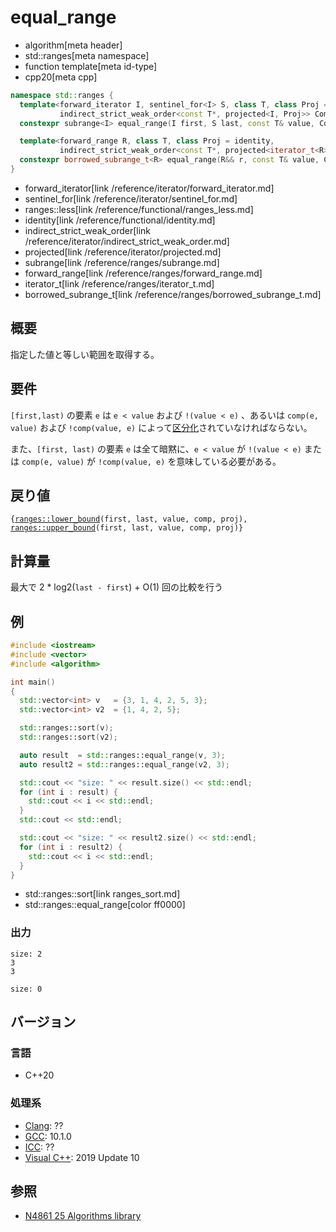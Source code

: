 # equal_range
* algorithm[meta header]
* std::ranges[meta namespace]
* function template[meta id-type]
* cpp20[meta cpp]

```cpp
namespace std::ranges {
  template<forward_iterator I, sentinel_for<I> S, class T, class Proj = identity,
           indirect_strict_weak_order<const T*, projected<I, Proj>> Comp = ranges::less>
  constexpr subrange<I> equal_range(I first, S last, const T& value, Comp comp = {}, Proj proj = {});

  template<forward_range R, class T, class Proj = identity,
           indirect_strict_weak_order<const T*, projected<iterator_t<R>, Proj>> Comp = ranges::less>
  constexpr borrowed_subrange_t<R> equal_range(R&& r, const T& value, Comp comp = {}, Proj proj = {});
}
```
* forward_iterator[link /reference/iterator/forward_iterator.md]
* sentinel_for[link /reference/iterator/sentinel_for.md]
* ranges::less[link /reference/functional/ranges_less.md]
* identity[link /reference/functional/identity.md]
* indirect_strict_weak_order[link /reference/iterator/indirect_strict_weak_order.md]
* projected[link /reference/iterator/projected.md]
* subrange[link /reference/ranges/subrange.md]
* forward_range[link /reference/ranges/forward_range.md]
* iterator_t[link /reference/ranges/iterator_t.md]
* borrowed_subrange_t[link /reference/ranges/borrowed_subrange_t.md]


## 概要
指定した値と等しい範囲を取得する。

## 要件
`[first,last)` の要素 `e` は `e < value` および `!(value < e)` 、あるいは `comp(e, value)` および `!comp(value, e)` によって[区分化](/reference/algorithm.md#sequence-is-partitioned)されていなければならない。

また、`[first, last)` の要素 `e` は全て暗黙に、`e < value` が `!(value < e)` または `comp(e, value)` が `!comp(value, e)` を意味している必要がある。


## 戻り値
`{`[`ranges::lower_bound`](ranges_lower_bound.md)`(first, last, value, comp, proj), `[`ranges::upper_bound`](ranges_upper_bound.md)`(first, last, value, comp, proj)}`

## 計算量
最大で 2 * log2(`last - first`) + O(1) 回の比較を行う


## 例
```cpp example
#include <iostream>
#include <vector>
#include <algorithm>

int main()
{
  std::vector<int> v   = {3, 1, 4, 2, 5, 3};
  std::vector<int> v2  = {1, 4, 2, 5};

  std::ranges::sort(v);
  std::ranges::sort(v2);

  auto result  = std::ranges::equal_range(v, 3);
  auto result2 = std::ranges::equal_range(v2, 3);

  std::cout << "size: " << result.size() << std::endl;
  for (int i : result) {
    std::cout << i << std::endl;
  }
  std::cout << std::endl;

  std::cout << "size: " << result2.size() << std::endl;
  for (int i : result2) {
    std::cout << i << std::endl;
  }
}
```
* std::ranges::sort[link ranges_sort.md]
* std::ranges::equal_range[color ff0000]

### 出力
```
size: 2
3
3

size: 0
```

## バージョン
### 言語
- C++20

### 処理系
- [Clang](/implementation.md#clang): ??
- [GCC](/implementation.md#gcc): 10.1.0
- [ICC](/implementation.md#icc): ??
- [Visual C++](/implementation.md#visual_cpp): 2019 Update 10

## 参照
- [N4861 25 Algorithms library](https://timsong-cpp.github.io/cppwp/n4861/algorithms)
